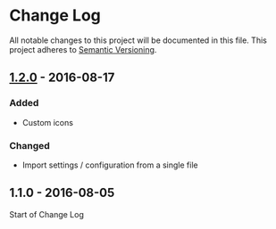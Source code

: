 # Change Log

All notable changes to this project will be documented in this file.
This project adheres to [Semantic Versioning](http://semver.org/).

## [1.2.0] - 2016-08-17
### Added
- Custom icons

### Changed
- Import settings / configuration from a single file

## 1.1.0 - 2016-08-05

Start of Change Log

[1.2.0]: https://github.com/digidem/mapeo-desktop/compare/v1.1.0...v1.2.0
